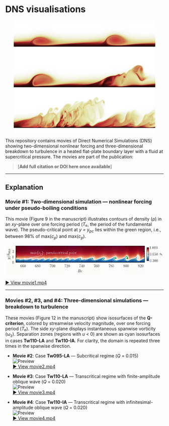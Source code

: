 # DNS visualisations

<p align="center">
  <img src="image.jpg" alt="" width="450"/>
</p>

This repository contains movies of Direct Numerical Simulations (DNS) showing two-dimensional nonlinear forcing and three-dimensional breakdown to turbulence in a heated flat-plate boundary layer with a fluid at supercritical pressure. The movies are part of the publication:

> [**Add full citation or DOI here once available**]

---

## Explanation

### Movie #1: Two-dimensional simulation — nonlinear forcing under pseudo-boiling conditions

This movie (Figure 9 in the manuscript) illustrates contours of density (ρ) in an *xy*-plane over one forcing period (*T₀*, the period of the fundamental wave). The pseudo-critical point at *y = y<sub>pc</sub>* lies within the green region, i.e., between 98% of max(*c<sub>p</sub>*) and max(*c<sub>p</sub>*).

![Preview](Movie1.gif)

[▶️ View movie1.mp4](movies/Movie1.mp4)

---

### Movies #2, #3, and #4: Three-dimensional simulations — breakdown to turbulence

These movies (Figure 12 in the manuscript) show isosurfaces of the **Q-criterion**, colored by streamwise velocity magnitude, over one forcing period (*T₀*). The side *xy*-plane displays instantaneous spanwise vorticity (ω<sub>z</sub>). Separation zones (regions with *u* < 0) are shown as cyan isosurfaces in cases **Tw110-LA** and **Tw110-IA**. For clarity, the domain is repeated three times in the spanwise direction.

- **Movie #2**: Case **Tw095-LA** — Subcritical regime (*Q* = 0.015)  
  ![Preview](Movie2.gif)  
  [▶️ View movie2.mp4](movies/Movie2.mp4)

- **Movie #3**: Case **Tw110-LA** — Transcritical regime with finite-amplitude oblique wave (*Q* = 0.020)  
  ![Preview](Movie3.gif)  
  [▶️ View movie3.mp4](movies/Movie3.mp4)

- **Movie #4**: Case **Tw110-IA** — Transcritical regime with infinitesimal-amplitude oblique wave (*Q* = 0.020)  
  ![Preview](Movie4.gif)  
  [▶️ View movie4.mp4](movies/Movie4.mp4)